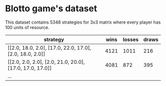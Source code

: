 # Blotto game's dataset
This dataset contains 5348 strategies for 3x3 matrix where every player has 100 units of resource. 

| strategy | wins | losses | draws
|--|--|--|--|
| [[2.0, 18.0, 2.0], [17.0, 22.0, 17.0], [2.0, 18.0, 2.0]] | 4121 | 1011 | 216 |
| [[2.0, 2.0, 2.0], [2.0, 21.0, 20.0], [17.0, 17.0, 17.0]] | 4081 | 872 | 395 |
| ... |
